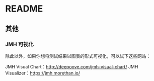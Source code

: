 # README




## 其他


### JMH 可视化

除此以外，如果你想将测试结果以图表的形式可视化，可以试下这些网站：

JMH Visual Chart：http://deepoove.com/jmh-visual-chart/
JMH Visualizer：https://jmh.morethan.io/